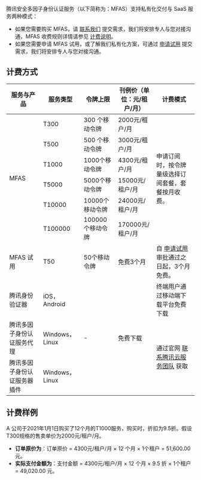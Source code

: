 腾讯安全多因子身份认证服务（以下简称为：MFAS）支持私有化交付与 SaaS 服务两种模式：
- 如果您需要购买 MFAS，请 [联系我们](https://cloud.tencent.com/online-service?from=sales&source=PRESALE) 提交需求，我们将安排专人与您对接沟通，MFAS 收费规则详情请参见 [计费说明]()。
- 如果您需要申请 MFAS 试用，或了解我们私有化方案，可通过 [申请试用](https://cloud.tencent.com/apply/p/h6yib8x1nce) 提交需求，我们将安排专人与您对接沟通。

## 计费方式
<table>
<thead>
<tr>
<th><strong>服务与产品</strong></th>
<th><strong>服务类型</strong></th>
<th><strong>令牌上限</strong></th>
<th><strong>刊例价（单位：元/租户/月）</strong></th>
<th><strong>计费模式</strong></th>
</tr>
</thead>
<tbody><tr>
<td  rowspan=6 >MFAS</td>
<td>T300</td>
<td>300 个移动令牌</td>
<td>2000元/租户/月</td>
<td  rowspan=6 >申请订阅时，按令牌量级选择订阅套餐，套餐按月收费。</td>
</tr>
<tr>
<td>T500</td>
<td>500 个移动令牌</td>
<td>3000元/租户/月</td>
</tr>
<tr>
<td>T1000</td>
<td>1000个移动令牌</td>
<td>4300元/租户/月</td>
</tr>
<tr>
<td>T5000</td>
<td>5000个移动令牌</td>
<td>15000元/租户/月</td>
</tr>
<tr>
<td>T10000</td>
<td>10000个移动令牌</td>
<td>24000元/租户/月</td>
</tr>
<tr>
<td>T100000</td>
<td>100000个移动令牌</td>
<td>170000元/租户/月</td>
</tr>
<tr>
<td>MFAS 试用</td>
<td>T50</td>
<td>50个移动令牌</td>
<td>免费3个月</td>
<td>自 <a href="https://cloud.tencent.com/apply/p/h6yib8x1nce">申请试用 </a>审批通过之日起，3个月免费。</td>
</tr>
<tr>
<td>腾讯身份验证器</td>
<td>iOS，Android</td>
<td  rowspan=3 >-</td>
<td  rowspan=3 >免费下载</td>
<td>终端用户通过移动端下载平台免费下载</td>
</tr>
<tr>
<td>腾讯多因子身份认证服务代理</td>
<td>Windows，Linux</td>
<td  rowspan=2 >通过官网 <a href="https://cloud.tencent.com/online-service?from=sales&amp;source=PRESALE">联系腾讯云服务团队</a> 获取</td>
</tr>
<tr>
<td>腾讯多因子身份认证服务器插件</td>
<td>Windows，Linux</td>
</tr>
</tbody></table>

## 计费样例
A 公司于2021年1月1日购买了12个月的T1000服务，购买时，折扣为9.5折。假设 T300规格的售卖单价为2000元/租户/月。
- **订单原价为**：订单原价 = 4300元/租户/月 × 12 个月 × 1个租户 = 51,600.00 元。
- **实际支付金额为**：支付金额 = 4300元/租户/月 × 12 个月 × 9.5 折 × 1个租户 = 49,020.00 元。



